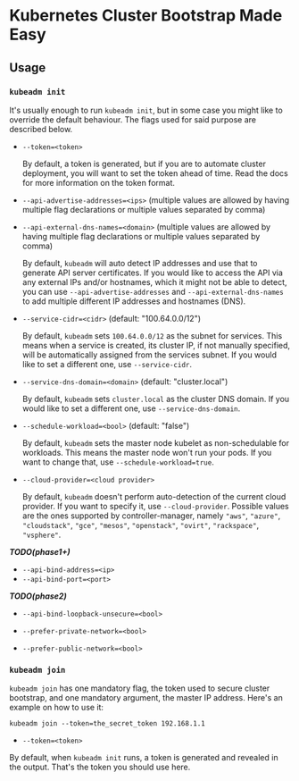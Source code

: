 # Kubernetes Cluster Bootstrap Made Easy

## Usage

### `kubeadm init`

It's usually enough to run `kubeadm init`, but in some case you might like to override the
default behaviour. The flags used for said purpose are described below.

- `--token=<token>`

  By default, a token is generated, but if you are to automate cluster deployment, you will want to
  set the token ahead of time. Read the docs for more information on the token format.

- `--api-advertise-addresses=<ips>` (multiple values are allowed by having multiple flag declarations or multiple values separated by comma)
- `--api-external-dns-names=<domain>` (multiple values are allowed by having multiple flag declarations or multiple values separated by comma)

  By default, `kubeadm` will auto detect IP addresses and use that to generate API server certificates.
  If you would like to access the API via any external IPs and/or hostnames, which it might not be able
  to detect, you can use `--api-advertise-addresses` and `--api-external-dns-names` to add multiple
  different IP addresses and hostnames (DNS).

- `--service-cidr=<cidr>` (default: "100.64.0.0/12")

  By default, `kubeadm` sets `100.64.0.0/12` as the subnet for services. This means when a service is created, its cluster IP, if not manually specified,
  will be automatically assigned from the services subnet. If you would like to set a different one, use `--service-cidr`.

- `--service-dns-domain=<domain>` (default: "cluster.local")

  By default, `kubeadm` sets `cluster.local` as the cluster DNS domain. If you would like to set a different one, use `--service-dns-domain`.

- `--schedule-workload=<bool>` (default: "false")

  By default, `kubeadm` sets the master node kubelet as non-schedulable for workloads. This means the master node won't run your pods. If you want to change that,
  use `--schedule-workload=true`.

- `--cloud-provider=<cloud provider>`

  By default, `kubeadm` doesn't perform auto-detection of the current cloud provider. If you want to specify it, use `--cloud-provider`. Possible values are
  the ones supported by controller-manager, namely `"aws"`, `"azure"`, `"cloudstack"`, `"gce"`, `"mesos"`, `"openstack"`, `"ovirt"`, `"rackspace"`, `"vsphere"`.

***TODO(phase1+)***

- `--api-bind-address=<ip>`
- `--api-bind-port=<port>`

***TODO(phase2)***

- `--api-bind-loopback-unsecure=<bool>`

- `--prefer-private-network=<bool>`
- `--prefer-public-network=<bool>`

### `kubeadm join`

`kubeadm join` has one mandatory flag, the token used to secure cluster bootstrap, and one mandatory argument, the master IP address.
Here's an example on how to use it:

`kubeadm join --token=the_secret_token 192.168.1.1`

- `--token=<token>`

By default, when `kubeadm init` runs, a token is generated and revealed in the output. That's the token you should use here.
